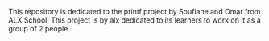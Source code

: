 This repository is dedicated to the printf project by Soufiane and Omar from ALX School!
This project is by alx dedicated to its learners to work on it as a group of 2 people.

